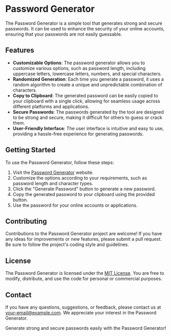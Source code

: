 # Password Generator

The Password Generator is a simple tool that generates strong and secure passwords. It can be used to enhance the security of your online accounts, ensuring that your passwords are not easily guessable.

## Features

- **Customizable Options**: The password generator allows you to customize various options, such as password length, including uppercase letters, lowercase letters, numbers, and special characters.
- **Randomized Generation**: Each time you generate a password, it uses a random algorithm to create a unique and unpredictable combination of characters.
- **Copy to Clipboard**: The generated password can be easily copied to your clipboard with a single click, allowing for seamless usage across different platforms and applications.
- **Secure Passwords**: The passwords generated by the tool are designed to be strong and secure, making it difficult for others to guess or crack them.
- **User-Friendly Interface**: The user interface is intuitive and easy to use, providing a hassle-free experience for generating passwords.

## Getting Started

To use the Password Generator, follow these steps:

1. Visit the [Password Generator](https://example.com) website.
2. Customize the options according to your requirements, such as password length and character types.
3. Click the "Generate Password" button to generate a new password.
4. Copy the generated password to your clipboard using the provided button.
5. Use the password for your online accounts or applications.

## Contributing

Contributions to the Password Generator project are welcome! If you have any ideas for improvements or new features, please submit a pull request. Be sure to follow the project's coding style and guidelines.

## License

The Password Generator is licensed under the [MIT License](https://opensource.org/licenses/MIT). You are free to modify, distribute, and use the code for personal or commercial purposes.

## Contact

If you have any questions, suggestions, or feedback, please contact us at [your-email@example.com](mailto:your-email@example.com). We appreciate your interest in the Password Generator.

Generate strong and secure passwords easily with the Password Generator!
